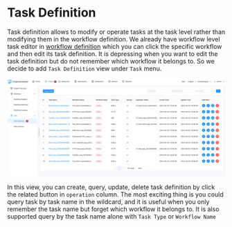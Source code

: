 # Task Definition

Task definition allows to modify or operate tasks at the task level rather than modifying them in the workflow definition.
We already have workflow level task editor in [workflow definition](workflow-definition.md) which you can click the specific
workflow and then edit its task definition. It is depressing when you want to edit the task definition but do not remember
which workflow it belongs to. So we decide to add `Task Definition` view under `Task` menu.

![task-definition](../../../../img/new_ui/dev/project/task-definition.jpg)

In this view, you can create, query, update, delete task definition by click the related button in `operation` column. The
most exciting thing is you could query task by task name in the wildcard, and it is useful when you only remember the task
name but forget which workflow it belongs to. It is also supported query by the task name alone with `Task Type` or
`Workflow Name`
